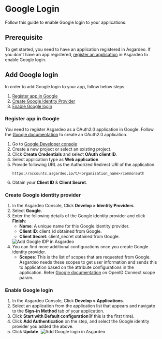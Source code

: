 # Google Login

Follow this guide to enable Google login to your applications.

## Prerequisite
To get started, you need to have an application registered in Asgardeo. If you don't have an app registered, [register an application](../../applications/) in Asgardeo to enable Google login.
 
## Add Google login
In order to add Google login to your app, follow below steps
 1. [Register app in Google](#register-app-in-google)
 2. [Create Google Identity Provider](#create-google-identity-provider)
 3. [Enable Google login](#enable-google-login)

### Register app in Google
You need to register Asgardeo as a OAuth2.0 application in Google. Follow the [Google documentation](https://support.google.com/googleapi/answer/6158849) to create an OAuth2.0 application.

1. Go to [Google Developer console](https://console.developers.google.com/apis/credentials)
2. Create a new project or select an existing project.
3. Click **Create Credentials**  and select **OAuth client ID**.
4. Select application type as **Web application**.
5. Provide following URL as the Authorized Redirect URI of the application.
    ```
    https://accounts.asgardeo.io/t/<organization_name>/commonauth
    ```
6. Obtain your **Client ID** & **Client Secret**.  
    
### Create Google identity provider
1. In the Asgardeo Console, Click **Develop > Identity Providers**.
2. Select **Google**.
    <!--img :src="$withBase('/assets/img/guides/idp/list_of_idps.png')" alt="List of IDPs in Asgardeo"-->
3. Enter the following details of the Google identity provider and click **Finish**:
    - **Name**: A unique name for this Google identity provider.
    - **Client ID**: client_id obtained from Google.
    - **Client Secret**: client_secret obtained from Google.   
    <img :src="$withBase('/assets/img/guides/idp/google-idp/add-google-idp.png')" alt="Add Google IDP in Asgardeo">
4. You can find more additional configurations once you create Google identity provider.
    - **Scopes**: This is the list of scopes that are requested from Google. Asgardeo needs these scopes to get user information and sends this to application based on the attribute configurations in the application. Refer [Google documentation](https://developers.google.com/identity/protocols/oauth2/openid-connect#scope-param) on OpenID Connect scope param.
 
###  Enable Google login
1. In the Asgardeo Console, Click **Develop > Applications**.
2. Select an application from the application list that appears and navigate to the **Sign-in Method** tab of your application.
3. Click **Start with Default configuration**(If this is the first time).
4. Click **Add Authentication** on the step, and select the Google identity provider you added the above.
5. Click **Update**.
    <img :src="$withBase('/assets/img/guides/idp/google-idp/add-google-federation-with-basic.png')" alt="Add Google login in Asgardeo">
